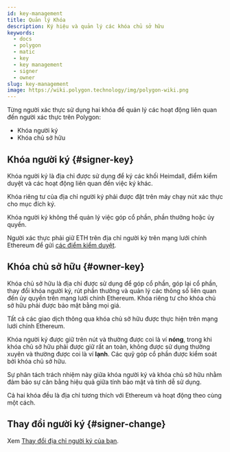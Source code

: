 ```yaml
---
id: key-management
title: Quản lý Khóa
description: Ký hiệu và quản lý các khóa chủ sở hữu
keywords:
  - docs
  - polygon
  - matic
  - key
  - key management
  - signer
  - owner
slug: key-management
image: https://wiki.polygon.technology/img/polygon-wiki.png
---
```


Từng người xác thực sử dụng hai khóa để quản lý các hoạt động liên quan đến người xác thực trên Polygon:

* Khóa người ký
* Khóa chủ sở hữu

## Khóa người ký {#signer-key}

Khóa người ký là địa chỉ được sử dụng để ký các khối Heimdall, điểm kiểm duyệt và các hoạt động liên quan đến việc ký khác.


Khóa riêng tư của địa chỉ người ký phải được đặt trên máy chạy nút xác thực cho mục đích ký.

Khóa người ký không thể quản lý việc góp cổ phần, phần thưởng hoặc ủy quyền.

Người xác thực phải giữ ETH trên địa chỉ người ký trên mạng lưới chính Ethereum để gửi [các điểm kiểm duyệt](/docs/maintain/glossary.md#checkpoint-transaction).

## Khóa chủ sở hữu {#owner-key}


Khóa chủ sở hữu là địa chỉ được sử dụng để góp cổ phần, góp lại cổ phần, thay đổi khóa người ký, rút ​​phần thưởng và quản lý các thông số liên quan đến ủy quyền trên mạng lưới chính Ethereum. Khóa riêng tư cho khóa chủ sở hữu phải được bảo mật bằng mọi giá.

Tất cả các giao dịch thông qua khóa chủ sở hữu được thực hiện trên mạng lưới chính Ethereum.

Khóa người ký được giữ trên nút và thường được coi là ví **nóng**, trong khi khóa chủ sở hữu phải được giữ rất an toàn, không được sử dụng thường xuyên và thường được coi là ví **lạnh**. Các quỹ góp cổ phần được kiểm soát bởi khóa chủ sở hữu.

Sự phân tách trách nhiệm này giữa khóa người ký và khóa chủ sở hữu nhằm đảm bảo sự cân bằng hiệu quả giữa tính bảo mật và tính dễ sử dụng.

Cả hai khóa đều là địa chỉ tương thích với Ethereum và hoạt động theo cùng một cách.

## Thay đổi người ký {#signer-change}


Xem [Thay đổi địa chỉ người ký của bạn](/docs/maintain/validate/change-signer-address).

